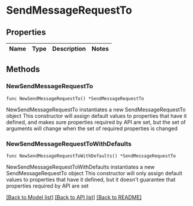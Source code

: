 # SendMessageRequestTo

## Properties

Name | Type | Description | Notes
------------ | ------------- | ------------- | -------------

## Methods

### NewSendMessageRequestTo

`func NewSendMessageRequestTo() *SendMessageRequestTo`

NewSendMessageRequestTo instantiates a new SendMessageRequestTo object
This constructor will assign default values to properties that have it defined,
and makes sure properties required by API are set, but the set of arguments
will change when the set of required properties is changed

### NewSendMessageRequestToWithDefaults

`func NewSendMessageRequestToWithDefaults() *SendMessageRequestTo`

NewSendMessageRequestToWithDefaults instantiates a new SendMessageRequestTo object
This constructor will only assign default values to properties that have it defined,
but it doesn't guarantee that properties required by API are set


[[Back to Model list]](../README.md#documentation-for-models) [[Back to API list]](../README.md#documentation-for-api-endpoints) [[Back to README]](../README.md)


